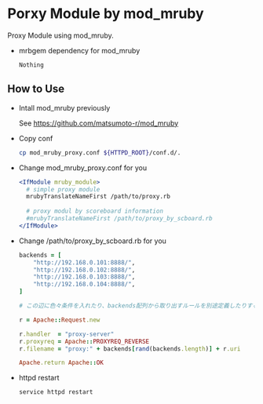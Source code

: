 # Porxy Module by mod_mruby

Proxy Module using mod_mruby.

- mrbgem dependency for mod_mruby

    `Nothing`

## How to Use
- Intall mod_mruby previously

    See https://github.com/matsumoto-r/mod_mruby

- Copy conf

    ```bash
    cp mod_mruby_proxy.conf ${HTTPD_ROOT}/conf.d/.
    ```

- Change mod_mruby_proxy.conf for you

    ```apache
    <IfModule mruby_module>
      # simple proxy module
      mrubyTranslateNameFirst /path/to/proxy.rb
      
      # proxy modul by scoreboard information
      #mrubyTranslateNameFirst /path/to/proxy_by_scboard.rb
    </IfModule>
    ```

- Change /path/to/proxy_by_scboard.rb for you

    ```ruby
    backends = [
        "http://192.168.0.101:8888/",
        "http://192.168.0.102:8888/",
        "http://192.168.0.103:8888/",
        "http://192.168.0.104:8888/",
    ]
    
    # この辺に色々条件を入れたり、backends配列から取り出すルールを別途定義したりするとmod_mrubyのうまみがでる？
    
    r = Apache::Request.new
    
    r.handler  = "proxy-server"
    r.proxyreq = Apache::PROXYREQ_REVERSE
    r.filename = "proxy:" + backends[rand(backends.length)] + r.uri
    
    Apache.return Apache::OK
    ```

- httpd restart

    ```bash
    service httpd restart
    ```
